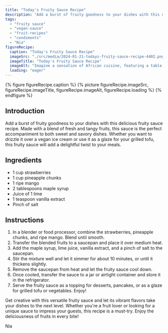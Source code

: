 ```yaml
---
title: "Today's Fruity Sauce Recipe"
description: "Add a burst of fruity goodness to your dishes with this delicious fruity sauce recipe. Made with a blend of fresh and tangy fruits, this sauce is the perfect accompaniment to both sweet and savory dishes."
tags:
  - "fruity sauce"
  - "vegan-sauce"
  - "fruit-recipes"
  - "condiments"
  - "Nia"
figureRecipe: 
  caption: "Today's Fruity Sauce Recipe"
  imageSrc: "./src/media/2024-01-21-todays-fruity-sauce-recipe-4402.png"
  imageTitle: "Today's Fruity Sauce Recipe"
  imageAlt: "Imagine a sensation of African cuisine, featuring a table laid with a diverse range of dishes, enriched by a colourful and glistening fruity sauce. The warm rays of the sun showcase the vibrant hues of strawberries, pineapple, and ripe mango within the sauce. A stack of fluffy vegan pancakes is seen, generously drizzled with this tantalizing sauce. Beside it, a bowl of chilled vegan ice cream, crowned with the same fruity delight, stands as an indulgent dessert. Across the table, envisage a platter of grilled tofu and vegetables, glazed with the fruity mixture, representing a mouthwatering main course. The entire setting is framed against a lush, green backdrop echoing nature's bounty. This image encapsulates the essence of warmth, vibrancy, and celebration found in African flavours."
  loading: "eager"
---
```


{% figure figureRecipe.caption %}
{% picture figureRecipe.imageSrc, figureRecipe.imageTitle, figureRecipe.imageAlt, figureRecipe.loading %}
{% endfigure %}

## Introduction

Add a burst of fruity goodness to your dishes with this delicious fruity sauce recipe. Made with a blend of fresh and tangy fruits, this sauce is the perfect accompaniment to both sweet and savory dishes. Whether you want to drizzle it over a vegan ice cream or use it as a glaze for your grilled tofu, this fruity sauce will add a delightful twist to your meals.

## Ingredients

- 1 cup strawberries
- 1 cup pineapple chunks
- 1 ripe mango
- 2 tablespoons maple syrup
- Juice of 1 lime
- 1 teaspoon vanilla extract
- Pinch of salt

## Instructions

1. In a blender or food processor, combine the strawberries, pineapple chunks, and ripe mango. Blend until smooth.
2. Transfer the blended fruits to a saucepan and place it over medium heat.
3. Add the maple syrup, lime juice, vanilla extract, and a pinch of salt to the saucepan.
4. Stir the mixture well and let it simmer for about 10 minutes, or until it thickens slightly.
5. Remove the saucepan from heat and let the fruity sauce cool down.
6. Once cooled, transfer the sauce to a jar or airtight container and store it in the refrigerator.
7. Serve the fruity sauce as a topping for desserts, pancakes, or as a glaze for grilled tofu or vegetables. Enjoy!

Get creative with this versatile fruity sauce and let its vibrant flavors take your dishes to the next level. Whether you're a fruit lover or looking for a unique sauce to impress your guests, this recipe is a must-try. Enjoy the deliciousness of fruits in every bite!

Nia

